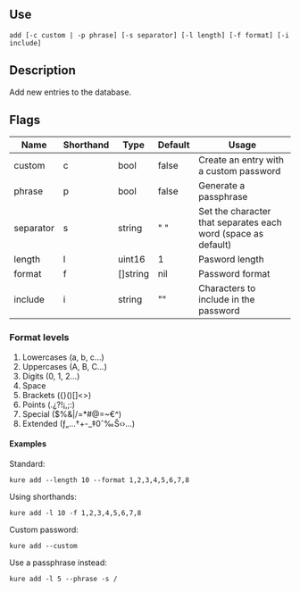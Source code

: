 ## Use

`add [-c custom | -p phrase] [-s separator] [-l length] [-f format] [-i include]`

## Description

Add new entries to the database.

## Flags 
|  Name     | Shorthand |     Type      |    Default    |                           Usage                                   |
|-----------|-----------|---------------|---------------|-------------------------------------------------------------------|
| custom    | c         | bool          | false         | Create an entry with a custom password                            |
| phrase    | p         | bool          | false         | Generate a passphrase                                             |
| separator | s         | string        | " "           | Set the character that separates each word (space as default)     |
| length    | l         | uint16        | 1             | Pasword length                                                    |
| format    | f         | []string      | nil           | Password format                                                   |
| include   | i         | string        | ""            | Characters to include in the password                             |

### Format levels

1. Lowercases (a, b, c...)
2. Uppercases (A, B, C...)
3. Digits (0, 1, 2...)
4. Space
5. Brackets ({}()[]<>)
6. Points (.¿?!¡,;:)
7. Special ($%&|/=*#@=~€^)
8. Extended (ƒ„…†+-_‡0ˆ‰Š‹›...)

#### Examples

Standard:
```
kure add --length 10 --format 1,2,3,4,5,6,7,8
```

Using shorthands:
```
kure add -l 10 -f 1,2,3,4,5,6,7,8
```

Custom password:
```
kure add --custom
```

Use a passphrase instead:
```
kure add -l 5 --phrase -s /
```